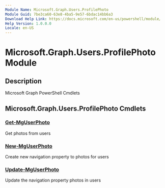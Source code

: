 ```yaml
---
Module Name: Microsoft.Graph.Users.ProfilePhoto
Module Guid: 7be3ca60-63e8-4ba5-9e57-6bdac14bb6a3
Download Help Link: https://docs.microsoft.com/en-us/powershell/module/microsoft.graph.users.profilephoto
Help Version: 1.0.0.0
Locale: en-US
---
```


# Microsoft.Graph.Users.ProfilePhoto Module
## Description
Microsoft Graph PowerShell Cmdlets

## Microsoft.Graph.Users.ProfilePhoto Cmdlets
### [Get-MgUserPhoto](Get-MgUserPhoto.md)
Get photos from users

### [New-MgUserPhoto](New-MgUserPhoto.md)
Create new navigation property to photos for users

### [Update-MgUserPhoto](Update-MgUserPhoto.md)
Update the navigation property photos in users

